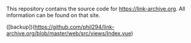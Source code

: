 This repository contains the source code for https://link-archive.org. All information can be found on that site.

([backup])(https://github.com/phil294/link-archive.org/blob/master/web/src/views/Index.vue)